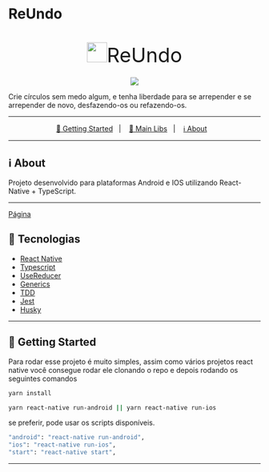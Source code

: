 # ReUndo

<p align="center" style="height: 30px; font-size: 40px; display: block;align-items:center;justify-content: center; line-height: 24px"><img style="height: 40px" src="https://upload.wikimedia.org/wikipedia/commons/thumb/f/f6/Eo_circle_red_blank.svg/1200px-Eo_circle_red_blank.svg.png"/>ReUndo</p>

<p align="center"><img src="https://i.ibb.co/KbmYbbh/image.png" /></p>

Crie círculos sem medo algum, e tenha liberdade para se arrepender e se arrepender de novo, desfazendo-os ou refazendo-os.

---

<p align="center">
  <a href="#🚀-getting-started">🚀 Getting Started</a>&nbsp;&nbsp;&nbsp;|&nbsp;&nbsp;&nbsp;
  <a href="#📒-main-libs">📒 Main Libs</a>&nbsp;&nbsp;&nbsp;|&nbsp;&nbsp;&nbsp;
  <a href="#ℹ️-about">ℹ️ About</a>&nbsp;&nbsp;&nbsp;
</p>

---

## ℹ️ About

Projeto desenvolvido para plataformas Android e IOS utilizando React-Native + TypeScript.

---

[Página](https://usabitspace.com/)

## 📒 Tecnologias

- [React Native]()
- [Typescript]()
- [UseReducer]()
- [Generics]()
- [TDD]()
- [Jest]()
- [Husky]()


---

## 🚀 Getting Started

Para rodar esse projeto é muito simples, assim como vários projetos react native você consegue rodar ele clonando o repo e depois rodando os seguintes comandos

```sh
yarn install
```

```sh
yarn react-native run-android || yarn react-native run-ios
```

se preferir, pode usar os scripts disponíveis.

```sh
"android": "react-native run-android",
"ios": "react-native run-ios",
"start": "react-native start",
```

---

